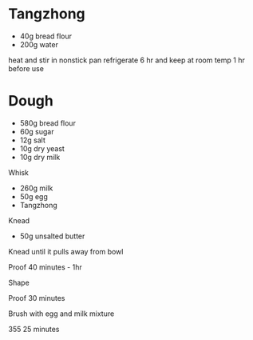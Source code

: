 # Tangzhong

* 40g bread flour
* 200g water

heat and stir in nonstick pan
refrigerate 6 hr and keep at room temp 1 hr before use

# Dough

* 580g bread flour
* 60g sugar
* 12g salt
* 10g dry yeast
* 10g dry milk

Whisk

* 260g milk
* 50g egg
* Tangzhong

Knead

* 50g unsalted butter

Knead until it pulls away from bowl

Proof 40 minutes - 1hr

Shape

Proof 30 minutes

Brush with egg and milk mixture

355 25 minutes
